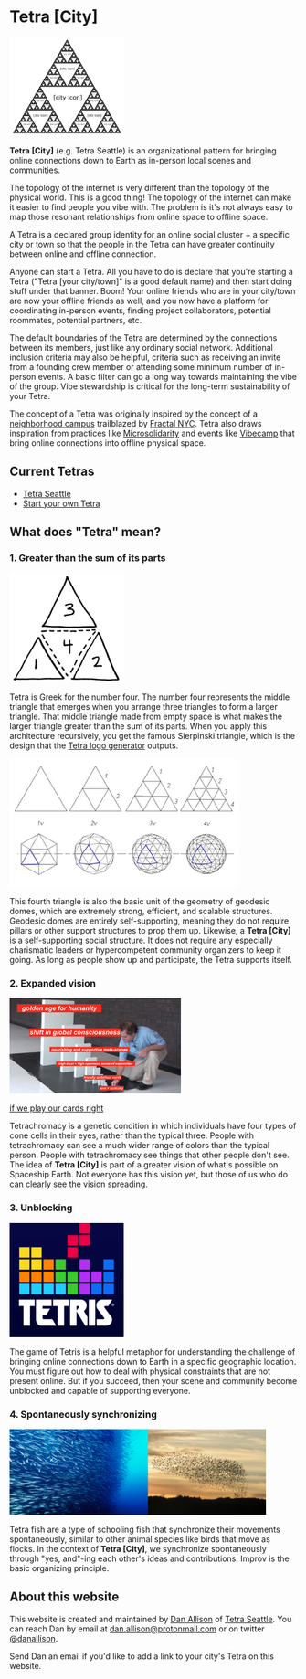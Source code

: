 # Tetra [City]

<img src="/city-logo.png" width="200px">

__Tetra [City]__ (e.g. Tetra Seattle) is an organizational pattern for bringing online connections down to Earth as in-person local scenes and communities.

The topology of the internet is very different than the topology of the physical world. This is a good thing! The topology of the internet can make it easier to find people you vibe with. The problem is it's not always easy to map those resonant relationships from online space to offline space.

A Tetra is a declared group identity for an online social cluster + a specific city or town so that the people in the Tetra can have greater continuity between online and offline connection.

Anyone can start a Tetra. All you have to do is declare that you're starting a Tetra ("Tetra [your city/town]" is a good default name) and then start doing stuff under that banner. Boom! Your online friends who are in your city/town are now your offline friends as well, and you now have a platform for coordinating in-person events, finding project collaborators, potential roommates, potential partners, etc.

The default boundaries of the Tetra are determined by the connections between its members, just like any ordinary social network. Additional inclusion criteria may also be helpful, criteria such as receiving an invite from a founding crew member or attending some minimum number of in-person events. A basic filter can go a long way towards maintaining the vibe of the group. Vibe stewardship is critical for the long-term sustainability of your Tetra.

The concept of a Tetra was originally inspired by the concept of a [neighborhood campus](https://fractalcampus.com/) trailblazed by [Fractal NYC](https://fractalnyc.com/). Tetra also draws inspiration from practices like [Microsolidarity](https://www.microsolidarity.cc/) and events like [Vibecamp](https://vibe.camp/) that bring online connections into offline physical space.

## Current Tetras

* [Tetra Seattle](/seattle)
* [Start your own Tetra](/start-a-tetra)

## What does "Tetra" mean?

### 1. Greater than the sum of its parts

<img src="/four-triangles.png" width="200px">

Tetra is Greek for the number four. The number four represents the middle triangle that emerges when you arrange three triangles to form a larger triangle. That middle triangle made from empty space is what makes the larger triangle greater than the sum of its parts. When you apply this architecture recursively, you get the famous Sierpinski triangle, which is the design that the [Tetra logo generator](/logo-generator) outputs.

<img src="/geodesic-dome-frequency.jpg" width="400px">

This fourth triangle is also the basic unit of the geometry of geodesic domes, which are extremely strong, efficient, and scalable structures. Geodesic domes are entirely self-supporting, meaning they do not require pillars or other support structures to prop them up. Likewise, a __Tetra [City]__ is a self-supporting social structure. It does not require any especially charismatic leaders or hypercompetent community organizers to keep it going. As long as people show up and participate, the Tetra supports itself.

### 2. Expanded vision

<img src="/if-we-play-our-cards-right.jpg" width="300px">

[if we play our cards right](https://x.com/visakanv/status/1255767736279392256)

Tetrachromacy is a genetic condition in which individuals have four types of cone cells in their eyes, rather than the typical three. People with tetrachromacy can see a much wider range of colors than the typical person. People with tetrachromacy see things that other people don't see. The idea of __Tetra [City]__ is part of a greater vision of what's possible on Spaceship Earth. Not everyone has this vision yet, but those of us who do can clearly see the vision spreading.

### 3. Unblocking

<img src="/tetris-modern.png" width="200px">

The game of Tetris is a helpful metaphor for understanding the challenge of bringing online connections down to Earth in a specific geographic location. You must figure out how to deal with physical constraints that are not present online. But if you succeed, then your scene and community become unblocked and capable of supporting everyone.

### 4. Spontaneously synchronizing

<img src="/fish-school-and-bird-flock.jpg" height="150px">

Tetra fish are a type of schooling fish that synchronize their movements spontaneously, similar to other animal species like birds that move as flocks. In the context of __Tetra [City]__, we synchronize spontaneously through "yes, and"-ing each other's ideas and contributions. Improv is the basic organizing principle.

## About this website

This website is created and maintained by [Dan Allison](https://danallison.info) of [Tetra Seattle](/seattle). You can reach Dan by email at [dan.allison@protonmail.com](mailto:dan.allison@protonmail.com) or on twitter [@danallison](https://x.com/danallison).

Send Dan an email if you'd like to add a link to your city's Tetra on this website.
